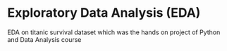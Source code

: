 # Exploratory Data Analysis (EDA)
EDA on titanic survival dataset which was the hands on project of Python and Data Analysis course
